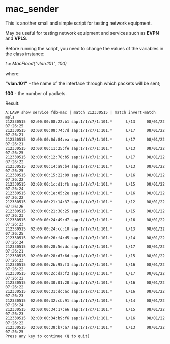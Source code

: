# mac_sender


This is another small and simple script for testing network equipment.

May be useful for testing network equipment and services such as **EVPN** and **VPLS**.

Before running the script, you need to change the values of the variables in the class instance:

*t = MacFlood("vlan.101", 100)*

where:

**"vlan.101"** - the name of the interface through which packets will be sent;

**100** - the number of packets.


Result:
```
A:LAB# show service fdb-mac | match 212330515 | match invert-match mpls 
212330515  02:00:00:08:22:b1 sap:1/1/c7/1:101.*      L/13     08/01/22 07:26:25
212330515  02:00:00:08:74:7d sap:1/1/c7/1:101.*      L/17     08/01/22 07:26:21
212330515  02:00:00:0d:84:ea sap:1/1/c7/1:101.*      L/17     08/01/22 07:26:21
212330515  02:00:00:11:25:fe sap:1/1/c7/1:101.*      L/13     08/01/22 07:26:25
212330515  02:00:00:12:78:b5 sap:1/1/c7/1:101.*      L/17     08/01/22 07:26:22
212330515  02:00:00:14:a9:b4 sap:1/1/c7/1:101.*      L/13     08/01/22 07:26:25
212330515  02:00:00:15:22:09 sap:1/1/c7/1:101.*      L/16     08/01/22 07:26:22
212330515  02:00:00:1c:d1:fb sap:1/1/c7/1:101.*      L/15     08/01/22 07:26:24
212330515  02:00:00:1e:05:2e sap:1/1/c7/1:101.*      L/16     08/01/22 07:26:22
212330515  02:00:00:21:14:37 sap:1/1/c7/1:101.*      L/12     08/01/22 07:26:26
212330515  02:00:00:21:38:25 sap:1/1/c7/1:101.*      L/15     08/01/22 07:26:23
212330515  02:00:00:24:49:d7 sap:1/1/c7/1:101.*      L/16     08/01/22 07:26:23
212330515  02:00:00:24:cc:10 sap:1/1/c7/1:101.*      L/13     08/01/22 07:26:25
212330515  02:00:00:26:f4:d5 sap:1/1/c7/1:101.*      L/14     08/01/22 07:26:24
212330515  02:00:00:28:5e:dc sap:1/1/c7/1:101.*      L/17     08/01/22 07:26:21
212330515  02:00:00:28:d7:6d sap:1/1/c7/1:101.*      L/15     08/01/22 07:26:23
212330515  02:00:00:2b:95:f3 sap:1/1/c7/1:101.*      L/16     08/01/22 07:26:22
212330515  02:00:00:2c:da:f2 sap:1/1/c7/1:101.*      L/17     08/01/22 07:26:22
212330515  02:00:00:30:01:20 sap:1/1/c7/1:101.*      L/16     08/01/22 07:26:22
212330515  02:00:00:31:dc:ac sap:1/1/c7/1:101.*      L/16     08/01/22 07:26:23
212330515  02:00:00:32:cb:91 sap:1/1/c7/1:101.*      L/14     08/01/22 07:26:24
212330515  02:00:00:34:17:e6 sap:1/1/c7/1:101.*      L/15     08/01/22 07:26:23
212330515  02:00:00:34:b9:f6 sap:1/1/c7/1:101.*      L/16     08/01/22 07:26:22
212330515  02:00:00:38:b7:a7 sap:1/1/c7/1:101.*      L/13     08/01/22 07:26:25
Press any key to continue (Q to quit)
```
